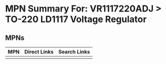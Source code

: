 



# MPN Summary For: VR1117220ADJ > TO-220 LD1117 Voltage Regulator

## MPNs
  

|MPN|Direct Links|Search Links|
| :--- | :--- | :--- |
||||
